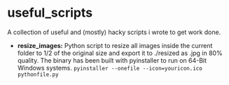 # useful_scripts
A collection of useful and (mostly) hacky scripts i wrote to get work done.

 - **resize_images:** Python script to resize all images inside the current folder to 1/2 of the original size and export it to ./resized as .jpg in 80% quality. 
 The binary has been built with pyinstaller to run on 64-Bit Windows systems.
 ```pyinstaller --onefile --icon=youricon.ico pythonfile.py```
